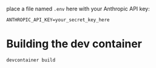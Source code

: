 place a file named ``.env`` here with your Anthropic API key:

```.env
ANTHROPIC_API_KEY=your_secret_key_here
```

# Building the dev container

```
devcontainer build
```